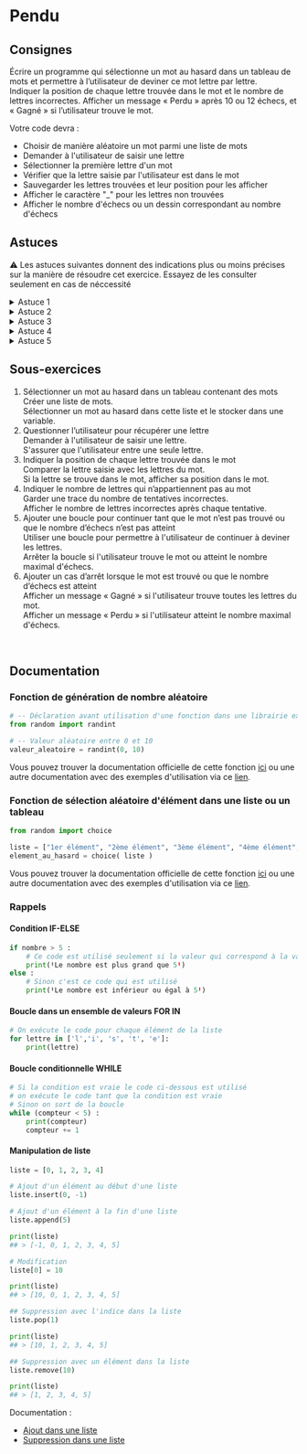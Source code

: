 # Pendu

## Consignes 

Écrire un programme qui sélectionne un mot au hasard dans un tableau de mots et permettre à l’utilisateur de deviner ce mot lettre par lettre.  
Indiquer la position de chaque lettre trouvée dans le mot et le nombre de lettres incorrectes. Afficher un message « Perdu » après 10 ou 12 échecs, et « Gagné » si l’utilisateur trouve le mot.

Votre code devra : 
- Choisir de manière aléatoire un mot parmi une liste de mots
- Demander à l'utilisateur de saisir une lettre
- Sélectionner la première lettre d'un mot
- Vérifier que la lettre saisie par l'utilisateur est dans le mot
- Sauvegarder les lettres trouvées et leur position pour les afficher
- Afficher le caractère "_" pour les lettres non trouvées
- Afficher le nombre d'échecs ou un dessin correspondant au nombre d'échecs 


## Astuces

:warning: Les astuces suivantes donnent des indications plus ou moins précises sur la manière de résoudre cet exercice. Essayez de les consulter seulement en cas de néccessité

<details>
<summary>Astuce 1</summary>
Réfléchir à la logique du jeu comme une suite d'actions à réaliser.
Décrire simplement en français, point par point, les différentes étapes nécessaires.
</details>

<details>
<summary>Astuce 2</summary>
Essayer de découper le jeu en différentes parties indépendantes en simplifiant les points bloquants.
Commencer par tester et/ou écrire une étape après l'autre : afficher une phrase, demander à l'utilisateur une entrée, récupérer un mot, etc.
</details>

<details>
<summary>Astuce 3</summary>
Vous pouvez soit choisir un élément au hasard dans un tableau à l'aide de la fonction [<code>choice</code>](https://www.w3schools.com/python/ref_random_choice.asp) soit choisir au hasard un indice dans le tableau avec la fonction [<code>randint</code>](https://www.w3schools.com/python/ref_random_randint.asp) utilisée dans l'exercice du nombre magique.

```python
from random import choice, randint

tableau = ["1er élément", "2ème élément", "3ème élément", "4ème élément", "5ème élément"]
element_au_hasard = choice( tableau )

# len() donne la taille d'un tableau
# l'indice d'un tableau commence à 0 et termine à la taille du tableau - 1
indice_au_hasard = randint(0, len(tableau)-1 )
autre_element_depuis_un_indice_aleatoire = tableau[indice_au_hasard]
```
</details>

<details>
<summary>Astuce 4</summary>
Quelques petites manipulations possibles avec un tableau ou avec un texte.

```python
texte = "Hunger Games"

# Transformation d'un texte en un tableau de caractères
tableau_depuis_un_texte = list(texte)
print(tableau_depuis_un_texte)
## > ['H','u','n','g','e','r',' ','G','a','m','e','s']

# Par défaut un texte est considéré comme un tableau 
print( texte[0] )
## > 'H' 

# Il est possible de réécrire des éléments d'un tableau avec l'indice de l'élément
tableau_depuis_un_texte[0] = 'h'
tableau_depuis_un_texte[1] = 'U'
print(tableau_depuis_un_texte)
## > ['h','U','n','g','e','r',' ','G','a','m','e','s']

# Transformation du texte en minuscules
print(texte.lower())
## > "hunger games"

# Transformation du texte en majuscules
print(texte.upper())
## > "HUNGER GAMES"
```
</details>

<details>
<summary>Astuce 5</summary>
La logique du jeu peut se retranscrire en français avec les étapes suivantes :

```python 
# Déclarer un tableau contenant des mots possibles 

# Générer un nombre aléatoire entre 0 et la taille du tableau - 1 (l'indice des tableaux en informatique commence toujours à 0) ou choisir au hasard un mot à deviner dans la liste

# Créer la boucle du jeu : c'est-à-dire qu'il faut une boucle avec une condition qui nous permettra au besoin d'arrêter la boucle ou de continuer tant que l'on souhaite
# - Dans la boucle
# - # Afficher le mot mystère en cachant les lettres non trouvées
# - # Demander à l'utilisateur d'entrer une lettre
# - # Vérifier si valeur respecte le critère d'être une lettre
# - # Si l'utilisateur a saisi une seule lettre
# - #  | Vérifier si la lettre est dans le mot
# - #  | Si oui
# - #  |   | Sauvegarder la lettre trouvée 
# - #  |   | Vérifier si le mot est complet
# - #  |     | Si oui 
# - #  |       | Afficher "Gagné" et arrêter la boucle de jeu
# - #  |     | Sinon
# - #  |       | Ajouter 1 au nombre d'erreurs
# - #  |       | Afficher le nombre d'erreurs
# - #  |       | Vérifier si le nombre d'erreurs est égal ( == ) au nombre d'erreurs max
# - #  |         | Si oui 
# - #  |           | Afficher "Perdu" et arrêter la boucle de jeu
# - #  | Sinon
# - #  |  | Ajouter 1 au nombre d'erreurs
# - #  |  | Afficher le nombre d'erreurs
# - #  |  | Vérifier si le nombre d'erreurs est égal ( == ) au nombre d'erreurs max
# - #  |    | Si oui 
# - #  |      | Afficher "Perdu" et arrêter la boucle de jeu
# - # Si l'utilisateur a saisi un mot 
# - #  | Vérifier si le mot entré correspond au mot à deviner
# - #  |   | Si oui 
# - #  |     | Afficher "Gagné" et arrêter la boucle de jeu
# - #  |   | Sinon
# - #  |     | Afficher "Perdu" et arrêter la boucle de jeu

```

Il faut maintenant essayer point par point de traduire le texte précédent en instructions python.

</details>

## Sous-exercices

1.	Sélectionner un mot au hasard dans un tableau contenant des mots <br>
Créer une liste de mots.<br>
Sélectionner un mot au hasard dans cette liste et le stocker dans une variable.
2.	Questionner l’utilisateur pour récupérer une lettre<br>
Demander à l'utilisateur de saisir une lettre.<br>
S'assurer que l'utilisateur entre une seule lettre.
3.	Indiquer la position de chaque lettre trouvée dans le mot<br>
Comparer la lettre saisie avec les lettres du mot.<br>
Si la lettre se trouve dans le mot, afficher sa position dans le mot.
4.	Indiquer le nombre de lettres qui n’appartiennent pas au mot<br>
Garder une trace du nombre de tentatives incorrectes.<br>
Afficher le nombre de lettres incorrectes après chaque tentative.
5.	Ajouter une boucle pour continuer tant que le mot n’est pas trouvé ou que le nombre d’échecs n’est pas atteint<br>
Utiliser une boucle pour permettre à l'utilisateur de continuer à deviner les lettres.<br>
Arrêter la boucle si l'utilisateur trouve le mot ou atteint le nombre maximal d'échecs.
6.	Ajouter un cas d’arrêt lorsque le mot est trouvé ou que le nombre d’échecs est atteint<br>
Afficher un message « Gagné » si l'utilisateur trouve toutes les lettres du mot.<br>
Afficher un message « Perdu » si l'utilisateur atteint le nombre maximal d'échecs.

 


## Documentation 

### Fonction de génération de nombre aléatoire 

```python
# -- Déclaration avant utilisation d'une fonction dans une librairie existante
from random import randint

# -- Valeur aléatoire entre 0 et 10 
valeur_aleatoire = randint(0, 10)
```

Vous pouvez trouver la documentation officielle de cette fonction [ici](https://docs.python.org/3/library/random.html#random.randint) ou une autre documentation avec des exemples d'utilisation via ce [lien](https://www.w3schools.com/python/ref_random_randint.asp).

### Fonction de sélection aléatoire d'élément dans une liste ou un tableau
```python
from random import choice

liste = ["1er élément", "2ème élément", "3ème élément", "4ème élément", "5ème élément"]
element_au_hasard = choice( liste )
```

Vous pouvez trouver la documentation officielle de cette fonction [ici](https://docs.python.org/3/library/random.html#random.choice) ou une autre documentation avec des exemples d'utilisation via ce [lien](https://www.w3schools.com/python/ref_random_choice.asp).

### Rappels 

#### Condition IF-ELSE

```python
if nombre > 5 :
    # Ce code est utilisé seulement si la valeur qui correspond à la variable "nombre" est supérieure à 5
    print(ꞋLe nombre est plus grand que 5Ꞌ)
else :
    # Sinon c'est ce code qui est utilisé
    print(ꞋLe nombre est inférieur ou égal à 5Ꞌ)

```

#### Boucle dans un ensemble de valeurs FOR IN

```python
# On exécute le code pour chaque élément de la liste
for lettre in ['l','i', 's', 't', 'e']: 
    print(lettre)
```

#### Boucle conditionnelle WHILE

```python
# Si la condition est vraie le code ci-dessous est utilisé
# on exécute le code tant que la condition est vraie
# Sinon on sort de la boucle
while (compteur < 5) : 
    print(compteur)
    compteur += 1
```

#### Manipulation de liste

```python
liste = [0, 1, 2, 3, 4]

# Ajout d'un élément au début d'une liste
liste.insert(0, -1)

# Ajout d'un élément à la fin d'une liste 
liste.append(5)

print(liste)
## > [-1, 0, 1, 2, 3, 4, 5]

# Modification 
liste[0] = 10 

print(liste)
## > [10, 0, 1, 2, 3, 4, 5]

## Suppression avec l'indice dans la liste
liste.pop(1)

print(liste)
## > [10, 1, 2, 3, 4, 5]

## Suppression avec un élément dans la liste
liste.remove(10)

print(liste)
## > [1, 2, 3, 4, 5]
```

Documentation :
- [Ajout dans une liste](https://www.w3schools.com/python/python_lists_add.asp)
- [Suppression dans une liste](https://www.w3schools.com/python/python_lists_remove.asp)
